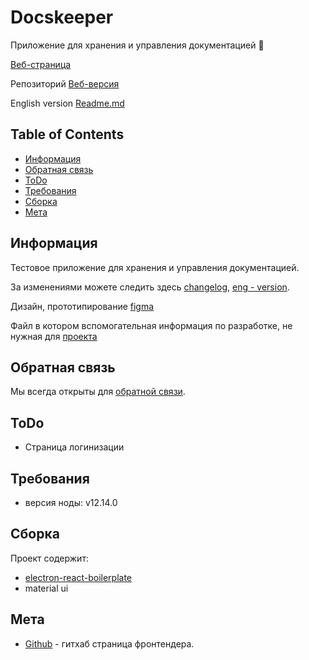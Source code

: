 # Docskeeper
Приложение для хранения и управления документацией :office:

[Веб-страница](https://barklim.github.io/DocskeeperWeb/)

Репозиторий [Веб-версия](https://github.com/Barklim/DocskeeperWeb)

English version [Readme.md](https://github.com/Barklim/Docskeeper/blob/master/README.md)

## Table of Contents

- [Информация](#информация)
- [Обратная связь](#обратная-связь)
- [ToDo](#todo)
- [Требования](#требования)
- [Сборка](#сборка)
- [Мета](#Мета)

## Информация

Тестовое приложение для хранения и управления документацией.

За изменениями можете следить здесь [changelog](https://github.com/Barklim/Docskeeper/blob/master/CHANGELOG.md), [eng - version](https://github.com/Barklim/Docskeeper/blob/master/CHANGELOG_RU.md).

Дизайн, прототипирование [figma](https://www.figma.com/file/Wz0Bu4QdIA2Zj6RYIAlFR8/Docskeeper?node-id=0%3A10)

Файл в котором вспомогательная информация по разработке, не нужная для [проекта](https://github.com/Barklim/Docskeeper/blob/master/g.md)

## Обратная связь

Мы всегда открыты для [обратной связи](https://github.com/Barklim/Docskeeper/issues).

## ToDo

- Страница логинизации

## Требования

- версия ноды: v12.14.0

## Сборка

Проект содержит:
- [electron-react-boilerplate](https://github.com/electron-react-boilerplate/electron-react-boilerplate)
- material ui

## Мета

- [Github](https://github.com/Barklim) - гитхаб страница фронтендера.